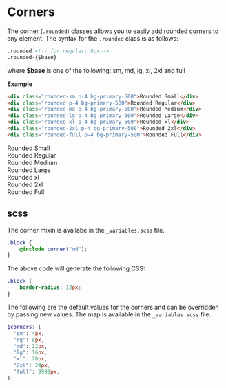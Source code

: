 # Corners
The corner (`.rounded`) classes allows you to easily add rounded corners to any element. The syntax for the `.rounded` class is as follows:

```md
.rounded <!-- for regular: 8px-->
.rounded-{$base}
```

where **$base** is one of the following: <span class="var">sm</span>, <span class="var">md</span>, <span class="var">lg</span>, <span class="var">xl</span>, <span class="var">2xl</span> and <span class="var">full</span>


**Example**

```html
<div class="rounded-sm p-4 bg-primary-500">Rounded Small</div>
<div class="rounded p-4 bg-primary-500">Rounded Regular</div>
<div class="rounded-md p-4 bg-primary-500">Rounded Medium</div>
<div class="rounded-lg p-4 bg-primary-500">Rounded Large</div>
<div class="rounded-xl p-4 bg-primary-500">Rounded xl</div>
<div class="rounded-2xl p-4 bg-primary-500">Rounded 2xl</div>
<div class="rounded-full p-4 bg-primary-500">Rounded Full</div>
```

<div class="demo-element-container flex">
    <div class="rounded-sm p-4 bg-primary-500">Rounded Small</div>
    <div class="rounded p-4 bg-primary-500">Rounded Regular</div>
    <div class="rounded-md p-4 bg-primary-500">Rounded Medium</div>
    <div class="rounded-lg p-4 bg-primary-500">Rounded Large</div>
    <div class="rounded-xl p-4 bg-primary-500">Rounded xl</div>
    <div class="rounded-2xl p-4 bg-primary-500">Rounded 2xl</div>
    <div class="rounded-full p-4 bg-primary-500">Rounded Full</div>
</div>

## scss

The corner mixin is availabe in the `_variables.scss` file. 

```scss
.block {
    @include corner("md");
}
```

The above code will generate the following CSS:
```css
.block {
    border-radius: 12px;
}
```

The following are the default values for the corners and can be overridden by passing new values. The map is available in the `_variables.scss` file.

```scss
$corners: (
  "sm": 4px,
  "rg": 8px,
  "md": 12px,
  "lg": 16px,
  "xl": 20px,
  "2xl": 24px,
  "full": 9999px,
);
```